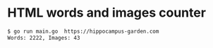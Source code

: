 # HTML words and images counter
```sh
$ go run main.go  https://hippocampus-garden.com
Words: 2222, Images: 43
```